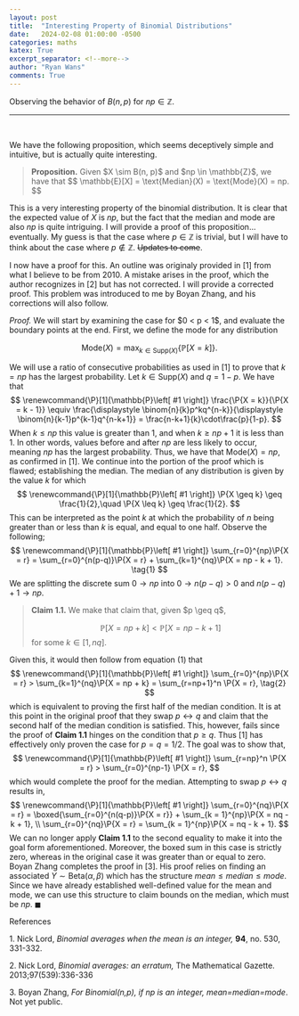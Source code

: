 ```yaml
---
layout: post
title:  "Interesting Property of Binomial Distributions"
date:   2024-02-08 01:00:00 -0500
categories: maths
katex: True
excerpt_separator: <!--more-->
author: "Ryan Wans"
comments: True
---
```

Observing the behavior of $B(n, p)$ for $np \in \mathbb{Z}$.
<!--more-->

---
<br>

We have the following proposition, which seems deceptively simple and intuitive, but is actually quite interesting. 

<blockquote>
<b>Proposition.</b> Given $X \sim B(n, p)$ and $np \in \mathbb{Z}$, we have that 
$$
\mathbb{E}[X] = \text{Median}(X) = \text{Mode}(X) = np.
$$
</blockquote>

This is a very interesting property of the binomial distribution. It is clear that the expected value of $X$ is $np$, but the fact that the median and mode are also $np$ is quite intriguing. I will provide a proof of this proposition... eventually. My guess is that the case where $p \in \mathbb{Z}$ is trivial, but I will have to think about the case where $p \notin \mathbb{Z}$. ~~Updates to come~~. 

I now have a proof for this. An outline was originaly provided in $[1]$ from what I believe to be from 2010. A mistake arises in the proof, which the author recognizes in $[2]$ but has not corrected. I will provide a corrected proof. This problem was introduced to me by Boyan Zhang, and his corrections will also follow.

<proof>
<i>Proof.</i> 
We will start by examining the case for $0 < p < 1$, and evaluate the boundary points at the end. First, we define the mode for any distribution 

$$
\renewcommand{\P}[1]{\mathbb{P}\left[ #1 \right]}
\text{Mode}(X) = \max_{k\in\text{Supp}(X)}\left\{ \P{X = k} \right\}.
$$

We will use a ratio of consecutive probabilities as used in $[1]$ to prove that $k = np$ has the largest probability. Let $k \in \text{Supp}(X)$ and $q = 1 - p$. We have that
$$
\renewcommand{\P}[1]{\mathbb{P}\left[ #1 \right]}
    \frac{\P{X = k}}{\P{X = k - 1}} \equiv 
    \frac{\displaystyle \binom{n}{k}p^kq^{n-k}}{\displaystyle \binom{n}{k-1}p^{k-1}q^{n-k+1}} = 
    \frac{n-k+1}{k}\cdot\frac{p}{1-p}.
$$
When $k \leq np$ this value is greater than 1, and when $k \geq np + 1$ it is less than 1. In other words, values before and after $np$ are less likely to occur, meaning $np$ has the largest probability. Thus, we have that $\text{Mode}(X) = np$, as confirmed in $[1]$.  We continue into the portion of the proof which is flawed; establishing the median. The median of any distribution is given by the value $k$ for which
$$
\renewcommand{\P}[1]{\mathbb{P}\left[ #1 \right]}
\P{X \geq k} \geq \frac{1}{2},\quad \P{X \leq k} \geq \frac{1}{2}.
$$
This can be interpreted as the point $k$ at which the probability of $n$ being greater than or less than $k$ is equal, and equal to one half. Observe the following;
$$
\renewcommand{\P}[1]{\mathbb{P}\left[ #1 \right]}
\sum_{r=0}^{np}\P{X = r} = \sum_{r=0}^{n(p-q)}\P{X = r} + \sum_{k=1}^{nq}\P{X = np - k + 1}. \tag{1}
$$
We are splitting the discrete sum $0 \to np$ into $0 \to n(p-q) > 0$ and $n(p-q) + 1 \to np$. 
<blockquote>
<b>Claim 1.1.</b> We make that claim that, given $p \geq q$,

$$
\renewcommand{\P}[1]{\mathbb{P}\left[ #1 \right]}
\P{X = np + k} < \P{X = np - k + 1}
$$
for some $k \in [1, nq]$. 
</blockquote>

Given this, it would then follow from equation $(1)$ that
$$
\renewcommand{\P}[1]{\mathbb{P}\left[ #1 \right]}
\sum_{r=0}^{np}\P{X = r} > \sum_{k=1}^{nq}\P{X = np + k} = \sum_{r=np+1}^n \P{X = r}, \tag{2}
$$
which is equivalent to proving the first half of the median condition. It is at this point in the original proof that they swap $p \leftrightarrow q$ and claim that the second half of the median condition is satisfied. This, however, fails since the proof of <b>Claim 1.1</b> hinges on the condition that $p \geq q$. Thus $[1]$ has effectively only proven the case for $p = q = 1/2$. The goal was to show that,
$$
\renewcommand{\P}[1]{\mathbb{P}\left[ #1 \right]}
\sum_{r=np}^n \P{X = r} > \sum_{r=0}^{np-1} \P{X = r},
$$
which would complete the proof for the median. Attempting to swap $p \leftrightarrow q$ results in,
$$
\renewcommand{\P}[1]{\mathbb{P}\left[ #1 \right]}
\sum_{r=0}^{nq}\P{X = r} = \boxed{\sum_{r=0}^{n(q-p)}\P{X = r}} + \sum_{k = 1}^{np}\P{X = nq - k + 1}, \\ 
\sum_{r=0}^{nq}\P{X = r} = \sum_{k = 1}^{np}\P{X = nq - k + 1}.
$$
We can no longer apply <b>Claim 1.1</b> to the second equality to make it into the goal form aforementioned. Moreover, the boxed sum in this case is strictly zero, whereas in the original case it was greater than or equal to zero. Boyan Zhang completes the proof in $[3]$. His proof relies on finding an associated $Y \sim \text{Beta}(\alpha, \beta)$ which has the structure $mean \leq median \leq mode$. Since we have already established well-defined value for the mean and mode, we can use this structure to claim bounds on the median, which must be $np$.
<end>$\blacksquare$</end>
</proof>

<references>
<start>References</start>

&#8291;1. Nick Lord, <i>Binomial averages when the mean is an integer,</i> <b>94</b>, no. 530, 331-332.

&#8291;2. Nick Lord, <i>Binomial averages: an erratum,</i> The Mathematical Gazette. 2013;97(539):336-336

&#8291;3. Boyan Zhang, <i>For Binomial(n,p), if np is an integer, mean=median=mode</i>. Not yet public.
<references>
